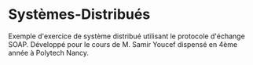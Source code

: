 # Systèmes-Distribués

Exemple d'exercice de système distribué utilisant le protocole d'échange SOAP.
Développé pour le cours de M. Samir Youcef dispensé en 4ème année à Polytech Nancy.
